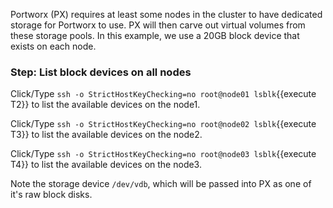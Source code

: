 Portworx (PX) requires at least some nodes in the cluster to have dedicated storage for Portworx to use.  PX will then carve out virtual volumes from these storage pools.  In this example, we use a 20GB block device that exists on each node.

### Step: List block devices on all nodes

Click/Type `ssh -o StrictHostKeyChecking=no root@node01 lsblk`{{execute T2}} to list the available devices on the node1.

Click/Type `ssh -o StrictHostKeyChecking=no root@node02 lsblk`{{execute T3}} to list the available devices on the node2.

Click/Type `ssh -o StrictHostKeyChecking=no root@node03 lsblk`{{execute T4}} to list the available devices on the node3.

Note the storage device `/dev/vdb`, which will be passed into PX as one of it's raw block disks.
